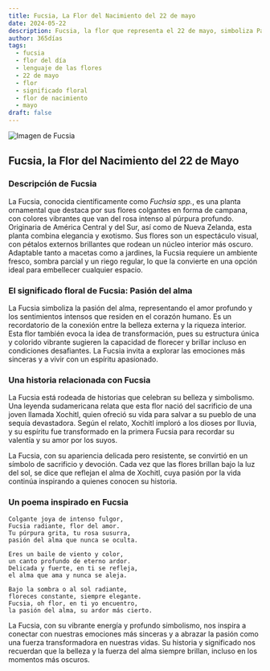 ```yaml
---
title: Fucsia, La Flor del Nacimiento del 22 de mayo
date: 2024-05-22
description: Fucsia, la flor que representa el 22 de mayo, simboliza Pasión del alma. Descubre su fascinante historia, significado en el lenguaje de las flores y una poesía que celebra su belleza.
author: 365días
tags:
  - fucsia
  - flor del día
  - lenguaje de las flores
  - 22 de mayo
  - flor
  - significado floral
  - flor de nacimiento
  - mayo
draft: false
---
```



![Imagen de Fucsia](https://cdn.pixabay.com/photo/2013/09/03/19/25/fuchsia-178705_1280.jpg#center)


## Fucsia, la Flor del Nacimiento del 22 de Mayo

### Descripción de Fucsia

La Fucsia, conocida científicamente como _Fuchsia spp._, es una planta ornamental que destaca por sus flores colgantes en forma de campana, con colores vibrantes que van del rosa intenso al púrpura profundo. Originaria de América Central y del Sur, así como de Nueva Zelanda, esta planta combina elegancia y exotismo. Sus flores son un espectáculo visual, con pétalos externos brillantes que rodean un núcleo interior más oscuro. Adaptable tanto a macetas como a jardines, la Fucsia requiere un ambiente fresco, sombra parcial y un riego regular, lo que la convierte en una opción ideal para embellecer cualquier espacio.

### El significado floral de Fucsia: Pasión del alma

La Fucsia simboliza la pasión del alma, representando el amor profundo y los sentimientos intensos que residen en el corazón humano. Es un recordatorio de la conexión entre la belleza externa y la riqueza interior. Esta flor también evoca la idea de transformación, pues su estructura única y colorido vibrante sugieren la capacidad de florecer y brillar incluso en condiciones desafiantes. La Fucsia invita a explorar las emociones más sinceras y a vivir con un espíritu apasionado.

### Una historia relacionada con Fucsia

La Fucsia está rodeada de historias que celebran su belleza y simbolismo. Una leyenda sudamericana relata que esta flor nació del sacrificio de una joven llamada Xochitl, quien ofreció su vida para salvar a su pueblo de una sequía devastadora. Según el relato, Xochitl imploró a los dioses por lluvia, y su espíritu fue transformado en la primera Fucsia para recordar su valentía y su amor por los suyos.

La Fucsia, con su apariencia delicada pero resistente, se convirtió en un símbolo de sacrificio y devoción. Cada vez que las flores brillan bajo la luz del sol, se dice que reflejan el alma de Xochitl, cuya pasión por la vida continúa inspirando a quienes conocen su historia.

### Un poema inspirado en Fucsia

```
Colgante joya de intenso fulgor,  
Fucsia radiante, flor del amor.  
Tu púrpura grita, tu rosa susurra,  
pasión del alma que nunca se oculta.  

Eres un baile de viento y color,  
un canto profundo de eterno ardor.  
Delicada y fuerte, en ti se refleja,  
el alma que ama y nunca se aleja.  

Bajo la sombra o al sol radiante,  
floreces constante, siempre elegante.  
Fucsia, oh flor, en ti yo encuentro,  
la pasión del alma, su ardor más cierto.  
```

La Fucsia, con su vibrante energía y profundo simbolismo, nos inspira a conectar con nuestras emociones más sinceras y a abrazar la pasión como una fuerza transformadora en nuestras vidas. Su historia y significado nos recuerdan que la belleza y la fuerza del alma siempre brillan, incluso en los momentos más oscuros.